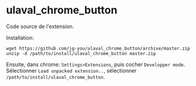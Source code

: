 # ulaval_chrome_button

Code source de l'extension.

Installation:

    wget https://github.com/jg-you/ulaval_chrome_button/archive/master.zip
    unzip -d /path/to/install/ulaval_chrome_button master.zip

Ensuite, dans chrome: `Settings>Extensions`, puis cocher `Developper mode`.
Sélectionner `Load unpacked extension..`, sélectionner `/path/to/install/ulaval_chrome_button`.
